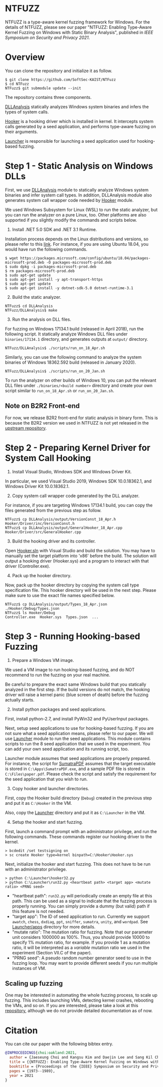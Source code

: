 # NTFUZZ

NTFUZZ is a type-aware kernel fuzzing framework for Windows. For the details of
NTFUZZ, please see our paper "NTFUZZ: Enabling Type-Aware Kernel Fuzzing on
Windows with Static Binary Analysis", published in *IEEE Symposium on Security
and Privacy 2021*.

# Overview

You can clone the repository and initialize it as follow.

```
$ git clone https://github.com/SoftSec-KAIST/NTFuzz
$ cd NTFuzz
NTFuzz$ git submodule update --init
```

The repository contains three components.

[DLLAnalysis](./DLLAnalysis) statically analyzes Windows system binaries and
infers the types of system calls.

[Hooker](./Hooker) is a hooking driver which is installed in kernel. It
intercepts system calls generated by a seed application, and performs type-aware
fuzzing on their arguments.

[Launcher](./Launcher) is responsible for launching a seed application used for
hooking-based fuzzing.

# Step 1 - Static Analysis on Windows DLLs

First, we use [DLLAnalysis](./DLLAnalysis) module to statically analyze Windows
system binaries and infer system call types. In addition, DLLAnalysis module
also generates system call wrapper code needed by [Hooker](./Hooker) module.

We used Windows Subsystem for Linux (WSL) to run the static analyzer, but you
can run the analyzer on a pure Linux, too. Other platforms are also supported if
you slightly modify the commands and scripts below.

1. Install .NET 5.0 SDK and .NET 3.1 Runtime.

Installation process depends on the Linux distributions and versions, so please
refer to this [link](https://docs.microsoft.com/en-us/dotnet/core/install/).
For instance, if you are using Ubuntu 18.04, you would have run the following
commands.

```
$ wget https://packages.microsoft.com/config/ubuntu/18.04/packages-microsoft-prod.deb -O packages-microsoft-prod.deb
$ sudo dpkg -i packages-microsoft-prod.deb
$ rm packages-microsoft-prod.deb
$ sudo apt-get update
$ sudo apt-get install -y apt-transport-https
$ sudo apt-get update
$ sudo apt-get install -y dotnet-sdk-5.0 dotnet-runtime-3.1
```

2. Build the static analyzer.

```
NTFuzz$ cd DLLAnalysis
NTFuzz/DLLAnalysis$ make
```

3. Run the analysis on DLL files.

For fuzzing on Windows 17134.1 build (released in April 2018), run the following
script. It statically analyze Windows DLL files under `binaries/17134.1`
directory, and generates outputs at `output/` directory.
```
NTFuzz/DLLAnalysis$ ./scripts/run_on_18_Apr.sh
```

Similarly, you can use the following command to analyze the system binaries of
Windows 18362.592 build (released in January 2020).
```
NTFuzz/DLLAnalysis$ ./scripts/run_on_20_Jan.sh
```

To run the analyzer on other builds of Windows 10, you can put the relevant DLL
files under `./binaries/<build number>` directory and create your own script
similar to `run_on_18_Apr.sh` or `run_on_20_Jan.sh`.

## Note on B2R2 Front-end

For now, we release B2R2 front-end for static analysis in binary form. This is
because the B2R2 version we used in NTFUZZ is not yet released in the [upstream
repository](https://github.com/B2R2-org/B2R2).

# Step 2 - Preparing Kernel Driver for System Call Hooking

1. Install Visual Studio, Windows SDK and Windows Driver Kit.

In particular, we used Visual Studio 2019, Windows SDK 10.0.18362.1, and Windows
Driver Kit 10.0.18362.1.

2. Copy system call wrapper code generated by the DLL analyzer.

For instance, if you are targeting Windows 17134.1 build, you can copy the files
generated from the previous step as follow.
```
NTFuzz$ cp DLLAnalysis/output/VersionConst_18_Apr.h Hooker/Driver/inc/VersionConst.h
NTFuzz$ cp DLLAnalysis/output/GeneralHooker_18_Apr.cpp Hooker/Driver/src/GeneralHooker.cpp
```

3. Build the hooking driver and its controller.

Open [Hooker.sln](Hooker/Hooker.sln) with Visual Studio and build the
solution. You may have to manually set the target platform into 'x86' before the
build. The solution will output a hooking driver (Hooker.sys) and a program to
interact with that driver (Controller.exe).

4. Pack up the hooker directory.

Now, pack up the hooker directory by copying the system call type specification
file. This hooker directory will be used in the next step. Please make sure to
use the exact file names specified below.
```
NTFuzz$ cp DLLAnalysis/output/Types_18_Apr.json ./Hooker/Debug/Types.json
NTFuzz$ ls Hooker/Debug
Controller.exe  Hooker.sys  Types.json  ...
```

# Step 3 - Running Hooking-based Fuzzing

1. Prepare a Windows VM image.

We used a VM image to run hooking-based fuzzing, and do NOT recommend to run the
fuzzing on your real machine.

Be careful to prepare the exact same Windows build that you statically analyzed
in the first step. If the build versions do not match, the hooking driver will
raise a kernel panic (blue screen of death) before the fuzzing actually starts.

2. Install python packages and seed applications.

First, install python-2.7, and install PyWin32 and PyUserInput packages.

Next, setup seed applications to use for hooking-based fuzzing. If you are not
sure what a seed application means, please refer to our paper. We will use
[Launcher](./Launcher) module to run the seed applications. This module contains
scripts to run the 8 seed application that we used in the experiment. You can
add your own seed application and its running script, too.

Launcher module assumes that seed applications are properly prepared. For
instance, the script for [SumatraPDF](./Launcher/apps/sumatra.py) assumes that
the target executable is stored in `C:\Apps\SumatraPDF.exe`, and a sample PDF
file is stored in `C:\Files\paper.pdf`. Please check the script and satisfy the
requirement for the seed application that you wish to run.

3. Copy hooker and launcher directories.

First, copy the Hooker build directory (`Debug`) created in the previous step
and put it as `C:\Hooker` in the VM.

Also, copy the [Launcher](./Launcher) directory and put it as `C:\Launcher` in
the VM.

4. Setup the hooker and start fuzzing.

First, launch a command prompt with an administrator privilege, and run the
following commands. These commands register our hooking driver to the kernel.

```
> bcdedit /set testsigning on
> sc create Hooker type=kernel binpath=C:\Hooker\Hooker.sys
```

Next, initialize the hooker and start fuzzing. This does not have to be run with
an administrator privilege.

```
> python C:\Launcher\hooker32.py
> python C:\Launcher\run32.py <heartbeat path> <target app> <mutate ratio> <PRNG seed>
```
- "heartbeat path": `run32.py` will periodically create an empty file at this
  path. This can be used as a signal to indicate that the fuzzing process is
  properly running. You can simply provide a dummy (but valid) path if this
  feature is not needed.
- "target app": The ID of seed application to run. Currently we support
`awatch`, `chess`, `dxdiag`, `ppt`, `sniffer`, `sumatra`, `unity`, and
`wordpad`. See [Launcher/apps](./Launcher/apps) directory for more details.
- "mutate ratio": The mutation ratio for fuzzing. Note that our parameter unit
  considers 1000000 as 100%. Thus, you should provide 10000 to specify 1%
  mutation ratio, for example. If you provide 1 as a mutation ratio, it will be
  interpreted as a *variable* mutation ratio we used in the experiment (Section
  VII.C of the paper).
- "PRNG seed": A pseudo random number generator seed to use in the fuzzing loop.
  You may want to provide different seeds if you run multiple instances of VM.

## Scaling up fuzzing

One may be interested in automating the whole fuzzing process, to scale up
fuzzing. This includes launching VMs, detecting kernel crashes, rebooting the
VMs, and so on. If you are interested, please take a look at this
[repository](https://github.com/jchoi2022/NtFuzz-Framework), although we do not
provide detailed documentation as of now.

# Citation

You can cite our paper with the following bibtex entry.
```bibtex
@INPROCEEDINGS{choi:oakland:2021,
  author = {Jaeseung Choi and Kangsu Kim and Daejin Lee and Sang Kil Cha},
  title = {{NTFUZZ}: Enabling Type-Aware Kernel Fuzzing on Windows with Static Binary Analysis},
  booktitle = {Proceedings of the {IEEE} Symposium on Security and Privacy},
  pages = {1973--1989},
  year = 2021
}
```
